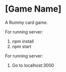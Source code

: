 [Game Name]
===========

A Rummy card game.

For running server:
1. npm install
2. npm start

For running server:
1. Go to localhost:3000
